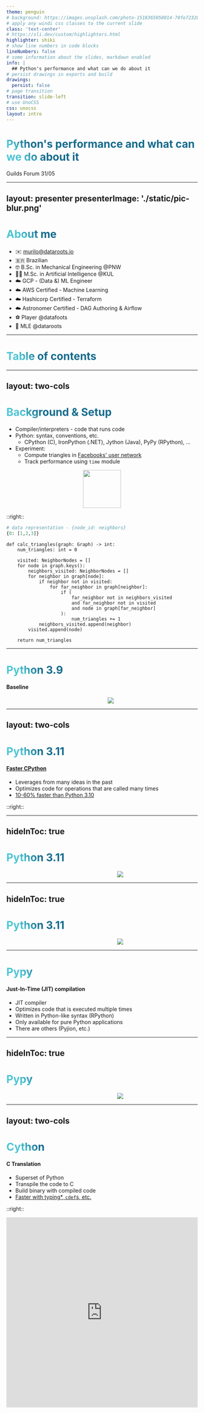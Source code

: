 ```yaml
---
theme: penguin
# background: https://images.unsplash.com/photo-1518365050014-70fe7232897f?ixlib=rb-4.0.3&ixid=MnwxMjA3fDB8MHxwaG90by1wYWdlfHx8fGVufDB8fHx8&auto=format&fit=crop&w=2827&q=80
# apply any windi css classes to the current slide
class: 'text-center'
# https://sli.dev/custom/highlighters.html
highlighter: shiki
# show line numbers in code blocks
lineNumbers: false
# some information about the slides, markdown enabled
info: |
  ## Python's performance and what can we do about it
# persist drawings in exports and build
drawings:
  persist: false
# page transition
transition: slide-left
# use UnoCSS
css: unocss
layout: intro
---
```


# Python's performance and what can we do about it

Guilds Forum 31/05

<!--
The last comment block of each slide will be treated as slide notes. It will be visible and editable in Presenter Mode along with the slide. [Read more in the docs](https://sli.dev/guide/syntax.html#notes)
-->

---
layout: presenter
presenterImage: './static/pic-blur.png'
---

# About me

- ✉️ <murilo@dataroots.io>
- 🇧🇷 Brazilian
- 🤓 B.Sc. in Mechanical Engineering @PNW
- 👨‍🎓 M.Sc. in Artificial Intelligence @KUL
- ☁️ GCP - (Data &) ML Engineer
- ☁️ AWS Certified - Machine Learning
- ☁️ Hashicorp Certified - Terraform
- ☁️ Astronomer Certified - DAG Authoring & Airflow
- ⚽️ Player @datafoots
- 🤖 MLE @dataroots

<!--
You can have `style` tag in markdown to override the style for the current page.
Learn more: https://sli.dev/guide/syntax#embedded-styles
-->

<style>
h1 {
  background-color: #2B90B6;
  background-image: linear-gradient(45deg, #4EC5D4 10%, #146b8c 20%);
  background-size: 100%;
  -webkit-background-clip: text;
  -moz-background-clip: text;
  -webkit-text-fill-color: transparent;
  -moz-text-fill-color: transparent;
}
</style>

<!--
Here is another comment.
-->

---

# Table of contents

<Toc />

---
layout: two-cols
---

# Background & Setup

- Compiler/interpreters - code that runs code
- Python: syntax, conventions, etc.
  - CPython \(C), IronPython (.NET), Jython (Java), PyPy (RPython), ...
- Experiment:
  - Compute triangles in [Facebooks' user network](https://snap.stanford.edu/data/ego-Facebook.html)
  - Track performance using `time` module

<center>
  <img src="/triangles.png" style="height:100px"/>
</center>

::right::

```py
# data representation - {node_id: neighbors}
{0: [1,2,3]}
```

```py{all|2,15|4,6|5|7|9|10-14|16,17|19|all}
def calc_triangles(graph: Graph) -> int:
    num_triangles: int = 0

    visited: NeighborNodes = []
    for node in graph.keys():
        neighbors_visited: NeighborNodes = []
        for neighbor in graph[node]:
            if neighbor not in visited:
                for far_neighbor in graph[neighbor]:
                    if (
                        far_neighbor not in neighbors_visited
                        and far_neighbor not in visited
                        and node in graph[far_neighbor]
                    ):
                        num_triangles += 1
            neighbors_visited.append(neighbor)
        visited.append(node)

    return num_triangles
```

<!-- <style>
.slidev-layout .slidev-code-wrapper pre {
  max-width: 100%;
  }
</style> -->

---

# Python 3.9

#### Baseline

<center>
  <div style="width:550px;">
    <the-console >
      <img src="/py39.gif">
    </the-console>
  </div>
</center>

---
layout: two-cols
---
# Python 3.11

#### [Faster CPython](https://github.com/faster-cpython/)

- Leverages from many ideas in the past
- Optimizes code for operations that are called many times
- [10-60% faster than Python 3.10](https://docs.python.org/3/whatsnew/3.11.html#summary-release-highlights)

::right::

<Tweet id="1603089763287826432" />

---
hideInToc: true
---

# Python 3.11

<center>
  <div style="width:600px;">
    <the-console >
      <img src="/py311-demo.gif">
    </the-console>
  </div>
</center>

<!-- The five columns are the line number, the byte address, the operation code name, the operation parameters, and an interpretation of the parameters in parentheses. -->

---
hideInToc: true
---

# Python 3.11

<center>
  <div style="width:600px;">
    <the-console >
      <img src="/py311.gif">
    </the-console>
  </div>
</center>

---

# Pypy

#### Just-In-Time (JIT) compilation

- JIT compiler
- Optimizes code that is executed multiple times
- Written in Python-like syntax (RPython)
- Only available for pure Python applications
- There are others (Pyjion, etc.)

---
hideInToc: true
---

# Pypy

<center>
  <div style="width:600px;">
    <the-console >
      <img src="/pypy.gif">
    </the-console>
  </div>
</center>

---
layout: two-cols
---

# Cython

#### C Translation

- Superset of Python
- Transpile the code to C
- Build binary with compiled code
- [Faster with typing*, `cdef`s, etc.](https://cython.readthedocs.io/en/latest/src/quickstart/cythonize.html#typing-variables)

::right::

<iframe height="500" style="width: 100%;" scrolling="yes" src="https://cython.readthedocs.io/en/latest/src/quickstart/cythonize.html#typing-variables" frameborder="no"  allowtransparency="true" allowfullscreen="true"/>

---
hideInToc: true
---

# Cython

<center>
  <div style="width:550px;">
    <the-console >
      <img src="/cython.gif">
    </the-console>
  </div>
</center>

---
layout: two-cols
---

# Mypyc

#### Use Typing for C extensions

- Similar to Cython, but different approach
- Proposes a workflow with development in Python, compilation in Mypy in CI
- Raise type errors
- Code must be mypy-compliant
- Other [differences](https://mypyc.readthedocs.io/en/latest/differences_from_python.html)

::right::

<iframe height="500" style="width: 100%;" scrolling="yes" src="https://mypyc.readthedocs.io/en/latest/differences_from_python.html" frameborder="no"  allowtransparency="true" allowfullscreen="true"/>

---
hideInToc: true
---

# Mypyc

<center>
  <div style="width:550px;">
    <the-console >
      <img src="/mypyc.gif">
    </the-console>
  </div>
</center>


---
layout: two-cols
---

# PyO3

#### Rust bindings

- Write code in Rust
- Create bindings with PyO3 (really easy with Maturin!)
- Entrypoint of the code is in Python
- Getting more popular in Python's ecosystem
  - [Pydantic V2](https://github.com/pydantic/pydantic-core)
  - [Huggingface Tokenizers](https://github.com/huggingface/tokenizers)
  - [Polars](https://github.com/pola-rs/polars)
  - ...

::right::

```rs
fn calc_triangles(graph: Graph) -> PyResult<u32> {
    let mut num_triangles = 0;
    
    ...

    Ok(num_triangles)
}

#[pyfunction]
fn load_and_calc(p: Option<&str>) -> PyResult<u32> {
    let graph = load_graph(p);
    calc_triangles(graph)
}

#[pymodule]
fn rust_python(_py: Python, m: &PyModule) -> PyResult<()> {
    m.add_function(wrap_pyfunction!(load_and_calc, m)?)?;
    Ok(())
}
```

---
hideInToc: true
---

# PyO3

<center>
  <div style="width:550px;">
    <the-console >
      <img src="/pyo3.gif">
    </the-console>
  </div>
</center>

---
layout: text-image
media: https://media.giphy.com/media/XenWVVdSzaxLW/giphy.gif
---

# Mojo 🔥

- Very early stages & active development
- Could not compare on use case 😢
- Compiled
- Superset of Python (or intends to eventually be)
- Not open source yet (as of June, 2023)
- Mix high and low level (+ different syntaxes)
- [From creator of `swift`](https://www.modular.com/team/chris-lattner)
- [Endorsed by Jeremy Howard](https://www.fast.ai/posts/2023-05-03-mojo-launch.html) (from [fast.ai](https://www.fast.ai/))
- [Only upon request](https://playground.modular.com/)

---

# Comparison & recap

| method      | time    | relative |
| ----------- | ------- | -------- |
| python 3.9  | 115.96s | 1        |
| python 3.11 | 116.80s | 1.007    |
| pypy3       | 3.42s   | 0.029    |
| cython      | 115.52s | 0.996    |
| mypyc       | 108.36s | 0.934    |
| pyo3        | 4.93s   | 0.042    |
| mojo*       | ??      | ??       |

---

# Resources

- Source code: [github.com/murilo-cunha/pyspeed/](https://github.com/murilo-cunha/pyspeed)
- Slides: [github.com/murilo-cunha/pyspeed-slides/](https://github.com/murilo-cunha/pyspeed-slides)

---
layout: new-section
hideInToc: true
---

# Thanks!

<center>
  <img src="https://media.giphy.com/media/xT5LMB2WiOdjpB7K4o/giphy.gif">
</center>